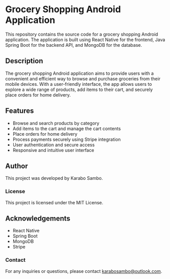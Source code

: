 # Grocery Shopping Android Application
This repository contains the source code for a grocery shopping Android application. The application is built using React Native for the frontend, Java Spring Boot for the backend API, and MongoDB for the database.

## Description
The grocery shopping Android application aims to provide users with a convenient and efficient way to browse and purchase groceries from their mobile devices. With a user-friendly interface, the app allows users to explore a wide range of products, add items to their cart, and securely place orders for home delivery.

## Features
- Browse and search products by category
- Add items to the cart and manage the cart contents
- Place orders for home delivery
- Process payments securely using Stripe integration
- User authentication and secure access
- Responsive and intuitive user interface


## Author
This project was developed by Karabo Sambo.

### License
This project is licensed under the MIT License.

## Acknowledgements
- React Native
- Spring Boot
- MongoDB
- Stripe
### Contact
For any inquiries or questions, please contact karabosambo@outlook.com.
